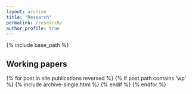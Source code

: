 ```yaml
---
layout: archive
title: "Research"
permalink: /research/
author_profile: true
---
```


{% include base_path %}

## Working papers

{% for post in site.publications reversed %}
  {% if post.path contains 'wp' %}
    {% include archive-single.html %}
  {% endif %}
{% endfor %}